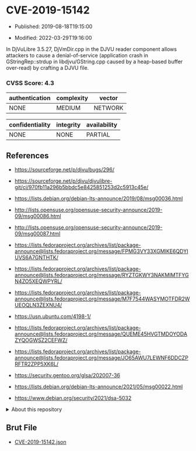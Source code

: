 # CVE-2019-15142

- Published: 2019-08-18T19:15:00

- Modified: 2022-03-29T19:16:00

In DjVuLibre 3.5.27, DjVmDir.cpp in the DJVU reader component allows attackers to cause a denial-of-service (application crash in GStringRep::strdup in libdjvu/GString.cpp caused by a heap-based buffer over-read) by crafting a DJVU file.

### CVSS Score: **4.3**

| authentication | complexity | vector |
| --- | --- | --- |
| NONE | MEDIUM | NETWORK |

| confidentiality | integrity | availability |
| --- | --- | --- |
| NONE | NONE | PARTIAL |

## References

* https://sourceforge.net/p/djvu/bugs/296/

* https://sourceforge.net/p/djvu/djvulibre-git/ci/970fb11a296b5bbdc5e8425851253d2c5913c45e/

* https://lists.debian.org/debian-lts-announce/2019/08/msg00036.html

* http://lists.opensuse.org/opensuse-security-announce/2019-09/msg00086.html

* http://lists.opensuse.org/opensuse-security-announce/2019-09/msg00087.html

* https://lists.fedoraproject.org/archives/list/package-announce@lists.fedoraproject.org/message/FPMG3VY33XGMIKE6QDYIUVS6A7GNTHTK/

* https://lists.fedoraproject.org/archives/list/package-announce@lists.fedoraproject.org/message/RYZTGKWY3NAKMIMTFYGN4ZO5XEQWPYRL/

* https://lists.fedoraproject.org/archives/list/package-announce@lists.fedoraproject.org/message/M7F7544WASYMOTFDR2WUEOQLN3ZEXNU4/

* https://usn.ubuntu.com/4198-1/

* https://lists.fedoraproject.org/archives/list/package-announce@lists.fedoraproject.org/message/QUEME45HVGTMDOYODAZYQOGWSZ2CEFWZ/

* https://lists.fedoraproject.org/archives/list/package-announce@lists.fedoraproject.org/message/JO65AWU7LEWNF6DDCZPRFTR2ZPP5XK6L/

* https://security.gentoo.org/glsa/202007-36

* https://lists.debian.org/debian-lts-announce/2021/05/msg00022.html

* https://www.debian.org/security/2021/dsa-5032

<details>
<summary>About this repository</summary> 

  This repository is part of the project [Live Hack CVE](https://github.com/Live-Hack-CVE). Main website can be found [www.live-hack.org](https://www.live-hack.org) 
  
  Made by [Sn0wAlice](https://github.com/Sn0wAlice) for the people that care about security and need to have a feed of the latest CVEs. Hope you enjoy it, don't forget to star the repo and follow me on [Twitter](https://twitter.com/Sn0wAlice) and [Github](https://github.com/Sn0wAlice). And that is my [personnal website](https://www.alice-snow.me/)

  - [Home Page](https://github.com/Live-Hack-CVE)
  - [Framework](https://github.com/Live-Hack-CVE/cve-framework)
  - [CVE database](https://github.com/Live-Hack-CVE/full_database)
  - [Changelog](https://github.com/Live-Hack-CVE/Changelog)
</details>

## Brut File

* [CVE-2019-15142.json](https://raw.githubusercontent.com/Live-Hack-CVE/full_database/main/cves/2019/CVE-2019-15142.json)

